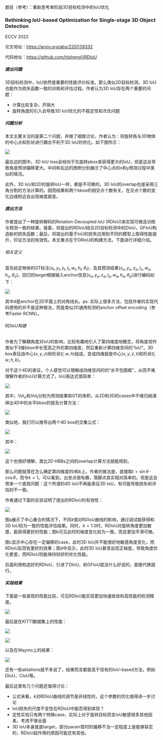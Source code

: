 题目（参考）：重新思考单阶段3D目标检测中的IoU优化

### Rethinking IoU-based Optimization for Single-stage 3D Object Detection

ECCV 2022

论文地址：https://arxiv.org/abs/2207.09332

代码地址：https://github.com/hlsheng1/RDIoU

##### 提出问题

3D目标检测中，IoU依然是重要的性能评价标准。那么类似2D目标检测，3D IoU也能作为损失函数一致的训练和评估过程。作者认为3D IoU存在两个重要的问题：

* 计算比较复杂，开销大
* 旋转角度的引入会导致3D IoU优化的不稳定性和次优问题

##### 问题分析

本文主要关注的是第二个问题，并做了细致讨论，作者认为：将旋转角与3D物体的中心点和形状进行耦合不利于3D IoU的优化。如下图所示：

![](https://img-blog.csdnimg.cn/5dabd2202d664e3fa3fca79a92ae200f.png)

最左边的图中，3D IoU loss会倾向于先旋转pbox来获得更大的IoU，但是这会导致角度预测偏移更大。中间和右边的图例分别展示了中心点的x和y预测过程中类似的情况。

此外，3D IoU和2D的旋转IoU一样，都是不可微的。3D IoU的overlap也是采用三角分割的方法计算的，因而结果和两个bbox的相交点个数有关，在交点个数的变化边缘附近会出现梯度跳变。

##### 提出方法

作者提出了一种旋转解码的Rotation-Decoupled IoU (RDIoU)来实现可微且训练与预测一致的结果。接着，将提出的RDIoU结合2D目标检测中的DIoU，GFIoU构造新的损失函数；最后，将提出的基于IoU的损失应用到不同的模型上取得性能提升，印证方法的有效性。本文重点在于DRIoU的构建方法，下面进行详细介绍。

###### 相关定义

首先给定物体的GT标注$(x_t,y_t,z_t,l_t,w_t,h_t,\theta_t)$，及其预测结果$(x_o,y_o,z_o,l_o,w_o,h_o,\theta_o)$。回归的target根据输入anchor信息$(x_a,y_a,z_a,l_a,w_a,h_a,\theta_a)$进行编码如下：

![](https://img-blog.csdnimg.cn/08b7fa6a1286494bbf619899a256e27c.png)

其中d是anchor在2D平面上的对角线长。ps: 实际上很多方法，包括作者的实现代码使用的并不是这种做法，而是类似2D通用检测的anchor offset encoding（参考Faster RCNN）。

###### RDIoU构建

作者为了解耦角度对IoU的影响，比较有趣地引入了第四维度地概念，将角度视作类似于3维bbox中长宽高之外的第四维度，然后重新计算四维空间的“IoU”。3D box表征由中心$(x,y,z)$和形状$(l,w,h)$组成，变成四维就是中心$(x,y,z,t)$和形状$(l,w,h,k)$。

对于这个4D的表征，个人感觉可以理解成四维空间的的“水平包围框”，从而不难理解作者的IoU计算方式了。IoU表达式很简单：

![](https://img-blog.csdnimg.cn/30d87a5a574e4ac391f276fc1a84dc53.png)

其中，$\text{Vol}_o$和$\text{Vol}_t$分别为预测结果和GT的体积，从2D和3D的cases中不难归纳演绎出4D中的水平bbox的提及计算方法：

![](https://img-blog.csdnimg.cn/ce8814ad1745483ca86b1cd136c1ef38.png)

类似地，我们可以推导出两个4D box的交集公式：

![](https://img-blog.csdnimg.cn/2e96093b9ef24e79aac009c087f75885.png)

其中：

![](https://img-blog.csdnimg.cn/4b5660a650ff42e9bb6c850a1387444a.png)

这个也很好理解，类比2D HBBs之间的overlap计算方法就能得到。

那么问题就落在怎么确定第四维度的$t$和$k$上。作者的做法是，直接取$t=\sin\theta\cdot\cos\theta$，而令$k=1$。可以看到，出发点很有趣，落脚点其实相对简单的。但是这会带来一个直观问题：这个所谓的4D IoU不再能表征3D IoU，有可能导致损失和评估的不一致。

作者通过下面的实验证明了提出的RDIoU的有效性：

![](https://img-blog.csdnimg.cn/4a2f179d47824abe880c871649323783.png)

图a展示了中心重合的情况下，不同$k$值对RDIoU曲线的影响，通过调试能获得和3D IoU较为一致的性能评估结果。同时，$k=1.0$时，RDIoU对旋转角度更加敏感，能获得更好的性能；图b可见此时的梯度变化较为一致，而且更加平滑可微。

图c显示中心存在一定偏移的case，此时3D IoU并不能很好地敏感角度变化，而RDIoU反而有更好的效果；图d中显示，此时3D IoU甚至出现正梯度，导致角度优化更差，而RDIoU则能保持较好的优化性能。

后面利用构造好的RDIoU，引进了DIoU，和GFIoU就没什么好说的，直接代换就行。

##### 实验结果

下面是一些直观的性能比较，可见RDIoU能实现更加快速收敛和高性能的检测精度。

![](https://img-blog.csdnimg.cn/40be021211244b229ea72d3c2d2faa08.png)

最后是在KITTI数据集上的性能：

![](https://img-blog.csdnimg.cn/7fb5b31cdaa94097b1fa6238de86c1a2.png)

![](https://img-blog.csdnimg.cn/1753d04e84c449b4898d3499f97e2c01.png)

以及在Waymo上的结果：

![](https://img-blog.csdnimg.cn/a2c3ddc06d1c407d857e970736f4de7c.png)

还有一些ablations就不多说了，结果而言都是高于现有的IoU-based方法，例如DIoU，CIoU等。

最后这里有几个问题还值得讨论：

* 公式来看，$k$对RDIoU曲线的调节是非线性的，这个参数的优化值得进一步讨论
* IoU损失的尺度不变性在RDIoU中能否得到体现？
* 定性实验只有两个特殊case，实际上对于旋转目标而言IoU敏感很多其他因素，考虑不够全面
* 3D IoU本身就是target，部分param暂时的偏移不当一定程度上是能够容忍的，RDIoU起作用的原因可能还有其他。

